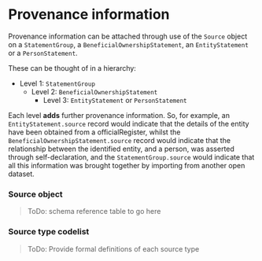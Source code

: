 
Provenance information
======================

Provenance information can be attached through use of the ``Source`` object on a ``StatementGroup``, a ``BeneficialOwnershipStatement``, an ``EntityStatement`` or a ``PersonStatement``. 

These can be thought of in a hierarchy:

* Level 1: ``StatementGroup``
  * Level 2: ``BeneficialOwnershipStatement``
    * Level 3: ``EntityStatement`` or ``PersonStatement``

Each level **adds** further provenance information. So, for example, an ``EntityStatement.source`` record would indicate that the details of the entity have been obtained from a officialRegister, whilst the ``BeneficialOwnershipStatement.source`` record would indicate that the relationship between the identified entity, and a person, was asserted through self-declaration, and the ``StatementGroup.source`` would indicate that all this information was brought together by importing from another open dataset. 

### Source object

> ToDo: schema reference table to go here

### Source type codelist

> ToDo: Provide formal definitions of each source type
